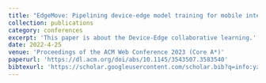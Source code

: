 ```yaml
---
title: "EdgeMove: Pipelining device-edge model training for mobile intelligence"
collection: publications
category: conferences
excerpt: 'This paper is about the Device-Edge collaborative learning.'
date: 2022-4-25
venue: 'Proceedings of the ACM Web Conference 2023 (Core A*)'
paperurl: 'https://dl.acm.org/doi/abs/10.1145/3543507.3583540'
bibtexurl: 'https://scholar.googleusercontent.com/scholar.bib?q=info:yz3H2E_w388J:scholar.google.com/&output=citation&scisdr=CgLNT0f7ELXU8Qn1xs4:AAZF9b8AAAAAaMzz3s5PaZrcgKmAVIWhuw4pTXA&scisig=AAZF9b8AAAAAaMzz3ii5qsRwSVIllQuaoyFLKaI&scisf=4&ct=citation&cd=-1&hl=en&scfhb=1'
---
```

